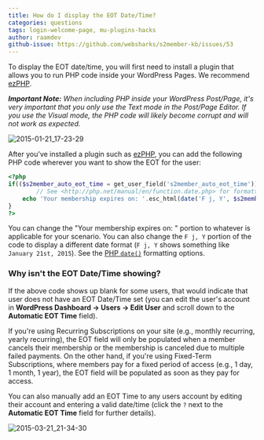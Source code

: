 ```yaml
---
title: How do I display the EOT Date/Time?
categories: questions
tags: login-welcome-page, mu-plugins-hacks
author: raamdev
github-issue: https://github.com/websharks/s2member-kb/issues/53
---
```


To display the EOT date/time, you will first need to install a plugin that allows you to run PHP code inside your WordPress Pages. We recommend [ezPHP](http://wordpress.org/plugins/ezphp/).

_**Important Note:** When including PHP inside your WordPress Post/Page, it's very important that you only use the Text mode in the Post/Page Editor. If you use the Visual mode, the PHP code will likely become corrupt and will not work as expected._

![2015-01-21_17-23-29](https://cloud.githubusercontent.com/assets/53005/5846531/41a299ae-a192-11e4-97d1-5e7cf23cef41.png)

After you've installed a plugin such as [ezPHP](http://wordpress.org/plugins/ezphp/), you can add the following PHP code wherever you want to show the EOT for the user:

```php
<?php
if(($s2member_auto_eot_time = get_user_field('s2member_auto_eot_time'))) {
        // See <http://php.net/manual/en/function.date.php> for formatting options.
	echo 'Your membership expires on: '.esc_html(date('F j, Y', $s2member_auto_eot_time));
}
?>
```

You can change the "Your membership expires on: " portion to whatever is applicable for your scenario. You can also change the `F j, Y` portion of the code to display a different date format (`F j, Y` shows something like `January 21st, 2015`). See the [PHP `date()`](http://php.net/manual/en/function.date.php) formatting options.

### Why isn't the EOT Date/Time showing?

If the above code shows up blank for some users, that would indicate that user does not have an EOT Date/Time set (you can edit the user's account in **WordPress Dashboard → Users → Edit User** and scroll down to the **Automatic EOT Time** field).

If you're using Recurring Subscriptions on your site (e.g., monthly recurring, yearly recurring), the EOT field will only be populated when a member cancels their membership or the membership is canceled due to multiple failed payments. On the other hand, if you're using Fixed-Term Subscriptions, where members pay for a fixed period of access (e.g., 1 day, 1 month, 1 year), the EOT field will be populated as soon as they pay for access.

You can also manually add an EOT Time to any users account by editing their account and entering a valid date/time (click the `?` next to the **Automatic EOT Time** field for further details).

![2015-03-21_21-34-30](https://cloud.githubusercontent.com/assets/53005/6767655/21322b54-d012-11e4-87e0-2a55ab621ec4.png)
